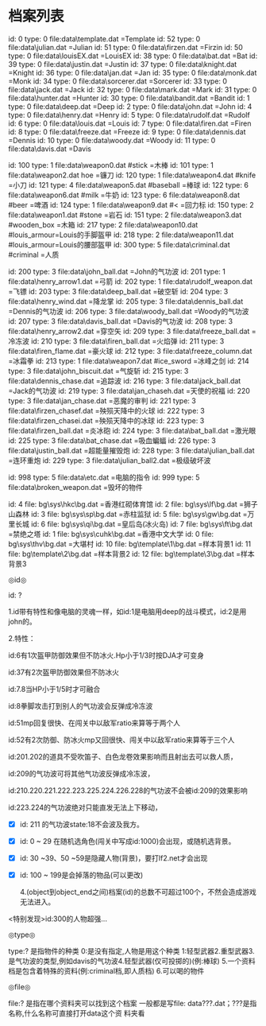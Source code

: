 # 档案列表

id: 0 type: 0 file:data\template.dat =Template
id: 52 type: 0 file:data\julian.dat =Julian
id: 51 type: 0 file:data\firzen.dat =Firzin
id: 50 type: 0 file:data\louisEX.dat =LouisEX
id: 38 type: 0 file:data\bat.dat =Bat
id: 39 type: 0 file:data\justin.dat =Justin
id: 37 type: 0 file:data\knight.dat =Knight
id: 36 type: 0 file:data\jan.dat =Jan
id: 35 type: 0 file:data\monk.dat =Monk
id: 34 type: 0 file:data\sorcerer.dat =Sorcerer
id: 33 type: 0 file:data\jack.dat =Jack
id: 32 type: 0 file:data\mark.dat =Mark
id: 31 type: 0 file:data\hunter.dat =Hunter
id: 30 type: 0 file:data\bandit.dat =Bandit
id: 1 type: 0 file:data\deep.dat =Deep
id: 2 type: 0 file:data\john.dat =John
id: 4 type: 0 file:data\henry.dat =Henry
id: 5 type: 0 file:data\rudolf.dat =Rudolf
id: 6 type: 0 file:data\louis.dat =Louis
id: 7 type: 0 file:data\firen.dat =Firen
id: 8 type: 0 file:data\freeze.dat =Freeze
id: 9 type: 0 file:data\dennis.dat =Dennis
id: 10 type: 0 file:data\woody.dat =Woody
id: 11 type: 0 file:data\davis.dat =Davis

id: 100 type: 1 file:data\weapon0.dat #stick =木棒
id: 101 type: 1 file:data\weapon2.dat hoe =镰刀
id: 120 type: 1 file:data\weapon4.dat #knife =小刀
id: 121 type: 4 file:data\weapon5.dat #baseball =棒球
id: 122 type: 6 file:data\weapon6.dat #milk =牛奶
id: 123 type: 6 file:data\weapon8.dat #beer =啤酒
id: 124 type: 1 file:data\weapon9.dat #< =回力标
id: 150 type: 2 file:data\weapon1.dat #stone =岩石
id: 151 type: 2 file:data\weapon3.dat #wooden_box =木箱
id: 217 type: 2 file:data\weapon10.dat #louis_armour=Louis的手脚盔甲
id: 218 type: 2 file:data\weapon11.dat #louis_armour=Louis的腰部盔甲
id: 300 type: 5 file:data\criminal.dat #criminal =人质

id: 200 type: 3 file:data\john_ball.dat =John的气功波
id: 201 type: 1 file:data\henry_arrow1.dat =弓箭
id: 202 type: 1 file:data\rudolf_weapon.dat =飞镖
id: 203 type: 3 file:data\deep_ball.dat =破空斩
id: 204 type: 3 file:data\henry_wind.dat =降龙掌
id: 205 type: 3 file:data\dennis_ball.dat =Dennis的气功波
id: 206 type: 3 file:data\woody_ball.dat =Woody的气功波
id: 207 type: 3 file:data\davis_ball.dat =Davis的气功波
id: 208 type: 3 file:data\henry_arrow2.dat =穿空矢
id: 209 type: 3 file:data\freeze_ball.dat =冷冻波
id: 210 type: 3 file:data\firen_ball.dat =火焰弹
id: 211 type: 3 file:data\firen_flame.dat =豪火球
id: 212 type: 3 file:data\freeze_column.dat =冰霜拳
id: 213 type: 1 file:data\weapon7.dat #ice_sword =冰峰之剑
id: 214 type: 3 file:data\john_biscuit.dat =气旋斩
id: 215 type: 3 file:data\dennis_chase.dat =追踪波
id: 216 type: 3 file:data\jack_ball.dat =Jack的气功波
id: 219 type: 3 file:data\jan_chaseh.dat =天使的祝福
id: 220 type: 3 file:data\jan_chase.dat =恶魔的审判
id: 221 type: 3 file:data\firzen_chasef.dat =殃殒天降中的火球
id: 222 type: 3 file:data\firzen_chasei.dat =殃殒天降中的冰球
id: 223 type: 3 file:data\firzen_ball.dat =炎冰砲
id: 224 type: 3 file:data\bat_ball.dat =激光眼
id: 225 type: 3 file:data\bat_chase.dat =吸血蝙蝠
id: 226 type: 3 file:data\justin_ball.dat =超能量摧毁炮
id: 228 type: 3 file:data\julian_ball.dat =连环重炮
id: 229 type: 3 file:data\julian_ball2.dat =极级破坏波

id: 998 type: 5 file:data\etc.dat =电脑的指令
id: 999 type: 5 file:data\broken_weapon.dat =毁坏的物件

id: 4 file: bg\sys\hkc\bg.dat =香港红砌体育馆
id: 2 file: bg\sys\lf\bg.dat =狮子山森林
id: 3 file: bg\sys\sp\bg.dat =赤柱监狱
id: 5 file: bg\sys\gw\bg.dat =万里长城
id: 6 file: bg\sys\qi\bg.dat =皇后岛(冰火岛)
id: 7 file: bg\sys\ft\bg.dat =禁绝之塔
id: 1 file: bg\sys\cuhk\bg.dat =香港中文大学
id: 0 file: bg\sys\thv\bg.dat =大堪村
id: 10 file: bg\template\1\bg.dat =样本背景1
id: 11 file: bg\template\2\bg.dat =样本背景2
id: 12 file: bg\template\3\bg.dat =样本背景3

◎id◎

id: ?

1.id带有特性和像电脑的灵魂一样，如id:1是电脑用deep的战斗模式，id:2是用
john的。

2.特性：

id:6有1次盔甲防御效果但不防冰火.Hp小于1/3时按DJA才可变身

id:37有2次盔甲防御效果但不防冰火

id:7.8当HP小于1/5时才可融合

id:8拳脚攻击打到别人的气功波会反弹成冷冻波

id:51mp回复很快、在闯关中以敌军ratio来算等于两个人

id:52有2次防御、防冰火mp又回很快、闯关中以敌军ratio来算等于三个人

id:201.202的道具不受吹笛子、白色龙卷效果影响而且射出去可以救人质，

id:209的气功波可将其他气功波反弹成冷冻波，

id:210.220.221.222.223.225.224.226.228的气功波不会被id:209的效果影响

id:223.224的气功波绝对只能直发无法上下移动，

- [x] id: 211 的气功波state:18不会波及我方。
- [x] id: 0 ~ 29 在随机选角色(闯关中写成id:1000)会出现，或随机选背景。
- [x] id: 30 ~39、50 ~59是隐藏人物(背景)，要打lf2.net才会出现
- [x] id: 100 ~ 199是会掉落的物品(可以更改)

  4.(object到object_end之间)档案(id)的总数不可超过100个，不然会造成游戏
  无法进入。

<特别发现>id:300的人物超强...

◎type◎

type:?
是指物件的种类
0:是没有指定,人物是用这个种类
1:轻型武器2.重型武器3.是气功波的类型,例如davis的气功波4.轻型武器(仅可投掷的)(例:棒球) 5.一个资料档是包含着特殊的资料(例:criminal档,即人质档) 6.可以喝的物件

◎file◎

file:?
是指在哪个资料夹可以找到这个档案
一般都是写file: data\???.dat；???是指名称,什么名称可直接打开data这个资
料夹看
